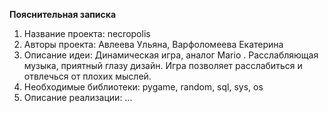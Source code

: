 **Пояснительная записка**

1. Название проекта: necropolis
2. Авторы проекта: Авлеева Ульяна, Варфоломеева Екатерина
3. Описание идеи: Динамическая игра, аналог Mario . Расслабляющая музыка, приятный глазу дизайн. Игра позволяет расслабиться и отвлечься от плохих мыслей.
4. Необходимые библиотеки: pygame, random, sql, sys, os
5. Описание реализации: ...

